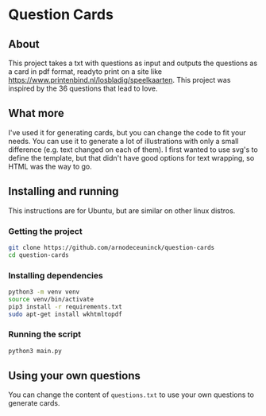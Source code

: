 # Question Cards
## About
This project takes a txt with questions as input and outputs the questions as a card in pdf format, readyto print on a site like https://www.printenbind.nl/losbladig/speelkaarten. This project was inspired by the 36 questions that lead to love. 
## What more
I've used it for generating cards, but you can change the code to fit your needs. You can use it to generate a lot of illustrations with only a small difference (e.g. text changed on each of them). I first wanted to use svg's to define the template, but that didn't have good options for text wrapping, so HTML was the way to go.
## Installing and running
This instructions are for Ubuntu, but are similar on other linux distros. 
### Getting the project
```bash
git clone https://github.com/arnodeceuninck/question-cards
cd question-cards
```
### Installing dependencies
```bash
python3 -m venv venv
source venv/bin/activate
pip3 install -r requirements.txt
sudo apt-get install wkhtmltopdf
```
### Running the script
```bash
python3 main.py
```

## Using your own questions
You can change the content of `questions.txt` to use your own questions to generate cards.